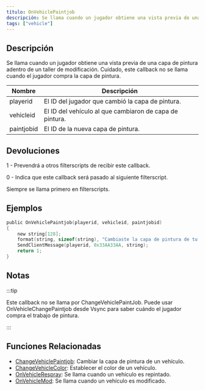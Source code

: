 ```yaml
---
título: OnVehiclePaintjob
descripción: Se llama cuando un jugador obtiene una vista previa de una capa de pintura adentro de un taller de modificación.
tags: ["vehicle"]
---
```


## Descripción

Se llama cuando un jugador obtiene una vista previa de una capa de pintura adentro de un taller de modificación. Cuidado, este callback no se llama cuando el jugador compra la capa de pintura.

| Nombre     | Descripción                                                      |
| ---------- | ---------------------------------------------------------------- |
| playerid   | El ID del jugador que cambió la capa de pintura. 				|
| vehicleid  | El ID del vehículo al que cambiaron de capa de pintura.          |
| paintjobid | El ID de la nueva capa de pintura.                               |

## Devoluciones

1 - Prevendrá a otros filterscripts de recibir este callback.

0 - Indica que este callback será pasado al siguiente filterscript.

Siempre se llama primero en filterscripts.

## Ejemplos

```c
public OnVehiclePaintjob(playerid, vehicleid, paintjobid)
{
    new string[128];
    format(string, sizeof(string), "Cambiaste la capa de pintura de tu vehículo a %d!", paintjobid);
    SendClientMessage(playerid, 0x33AA33AA, string);
    return 1;
}
```

## Notas

:::tip

Este callback no se llama por ChangeVehiclePaintJob. Puede usar OnVehicleChangePaintjob desde Vsync para saber cuándo el jugador compra el trabajo de pintura.

:::

## Funciones Relacionadas

- [ChangeVehiclePaintjob](../functions/ChangeVehiclePaintjob): Cambiar la capa de pintura de un vehículo.
- [ChangeVehicleColor](../functions/ChangeVehicleColor): Establecer el color de un vehículo.
- [OnVehicleRespray](OnVehicleRespray): Se llama cuando un vehículo es repintado.
- [OnVehicleMod](OnVehicleMod): Se llama cuando un vehículo es modificado.
